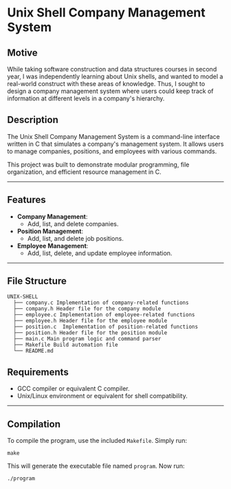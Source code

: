# Unix Shell Company Management System

## Motive 
While taking software construction and data structures courses in second year, I was independently learning about Unix shells, and wanted to model a real-world construct with these areas of knowledge. Thus, I sought to design a company management system where users could keep track of information at different levels in a company's hierarchy.

## Description
The Unix Shell Company Management System is a command-line interface written in C that simulates a company's management system. It allows users to manage companies, positions, and employees with various commands.

This project was built to demonstrate modular programming, file organization, and efficient resource management in C.

---

## Features
- **Company Management**:
  - Add, list, and delete companies.
- **Position Management**:
  - Add, list, and delete job positions.
- **Employee Management**:
  - Add, list, delete, and update employee information.

---

## File Structure
```
UNIX-SHELL
  ├── company.c Implementation of company-related functions 
  ├── company.h Header file for the company module 
  ├── employee.c Implementation of employee-related functions
  ├── employee.h Header file for the employee module
  ├── position.c  Implementation of position-related functions
  ├── position.h Header file for the position module
  ├── main.c Main program logic and command parser
  ├── Makefile Build automation file 
  └── README.md
```
## Requirements
- GCC compiler or equivalent C compiler.
- Unix/Linux environment or equivalent for shell compatibility.

---

## Compilation
To compile the program, use the included `Makefile`. Simply run:

```
make
```

This will generate the executable file named `program`. Now run:
```
./program
```



